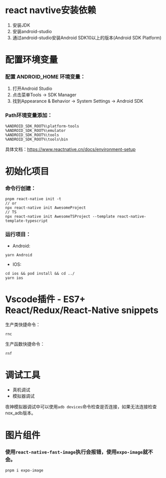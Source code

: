 # react navtive安装依赖
1. 安装JDK
2. 安装android-studio
3. 通过android-studio安装Android SDK10以上的版本(Android SDK Platform)

# 配置环境变量
### 配置 ANDROID_HOME 环境变量：
1. 打开Android Studio
2. 点击菜单Tools -> SDK Manager
3. 找到Appearance & Behavior -> System Settings -> Android SDK

### Path环境变量添加：
```
%ANDROID_SDK_ROOT%\platform-tools
%ANDROID_SDK_ROOT%\emulator
%ANDROID_SDK_ROOT%\tools
%ANDROID_SDK_ROOT%\tools\bin
```

具体文档：https://www.reactnative.cn/docs/environment-setup

# 初始化项目
### 命令行创建：
```
pnpm react-native init -t
// or
npx react-native init AwesomeProject
// TS
npx react-native init AwesomeTSProject --template react-native-template-typescript
```

### 运行项目：
* Android:
```
yarn Android
```
* IOS:
```
cd ios && pod install && cd ../
yarn ios
```

# Vscode插件 - ES7+ React/Redux/React-Native snippets
生产类快捷命令：
```
rnc
```

生产函数快捷命令：
```
rnf
```

# 调试工具
* 真机调试
* 模拟器调试

夜神模拟器调试中可以使用`adb devices`命令检查是否连接，如果无法连接检查nox_adb版本。

# 图片组件
### 使用`react-native-fast-image`执行会报错，使用`expo-image`就不会。
```shell
pnpm i expo-image
```
